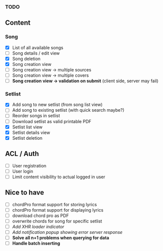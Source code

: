 ### TODO
## Content
### Song
- [x] List of all available songs
- [ ] Song details / edit view 
- [x] Song deletion
- [x] Song creation view
- [ ] Song creation view -> multiple sources
- [ ] Song creation view -> multiple covers
- [ ] **Song creation view -> validation on submit** (client side, server may fail)
### Setlist
- [x] Add song to new setlist (from song list view)
- [ ] Add song to existing setlist (with quick search maybe?)
- [ ] Reorder songs in setlist
- [ ] Download setlist as valid printable PDF
- [x] Setlist list view
- [x] Setlist details view
- [x] Setlist deletion
## ACL / Auth
- [ ] User registration
- [ ] User login
- [ ] Limit content visibility to actual logged in user
## Nice to have
- [ ] chordPro format support for storing lyrics
- [ ] chordPro format support for displaying lyrics
- [ ] download chord pro as PDF
- [ ] overwrite chords for song for specific setlist
- [ ] *Add XHR loader indicator*
- [ ] *Add notification popup showing error server response*
- [ ] **Solve all n+1 problems when querying for data**
- [ ] **Handle batch inserting**
